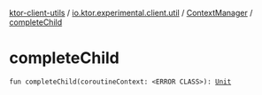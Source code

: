 [ktor-client-utils](../../index.md) / [io.ktor.experimental.client.util](../index.md) / [ContextManager](index.md) / [completeChild](./complete-child.md)

# completeChild

`fun completeChild(coroutineContext: <ERROR CLASS>): `[`Unit`](https://kotlinlang.org/api/latest/jvm/stdlib/kotlin/-unit/index.html)